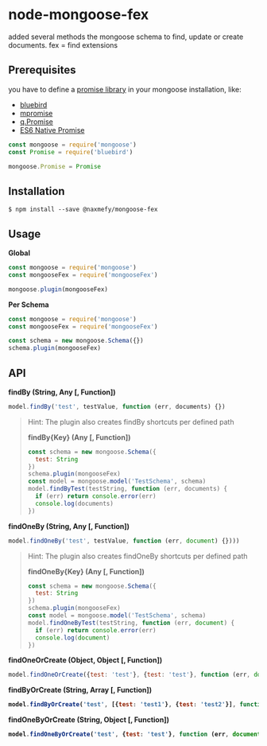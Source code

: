 # node-mongoose-fex
added several methods the mongoose schema to find, update or create documents. fex = find extensions

## Prerequisites

you have to define a [promise library](http://mongoosejs.com/docs/promises.html)
in your mongoose installation, like:

* [bluebird](https://www.npmjs.com/package/bluebird)
* [mpromise](https://www.npmjs.com/package/mpromise)
* [q.Promise](https://www.npmjs.com/package/q)
* [ES6 Native Promise](https://developer.mozilla.org/en-US/docs/Web/JavaScript/Reference/Global_Objects/Promise)

```JavaScript
const mongoose = require('mongoose')
const Promise = require('bluebird')

mongoose.Promise = Promise
```

## Installation

```
$ npm install --save @naxmefy/mongoose-fex
```

## Usage

**Global**
```JavaScript
const mongoose = require('mongoose')
const mongooseFex = require('mongooseFex')

mongoose.plugin(mongooseFex)
```

**Per Schema**
```JavaScript
const mongoose = require('mongoose')
const mongooseFex = require('mongooseFex')

const schema = new mongoose.Schema({})
schema.plugin(mongooseFex)
```

## API

**findBy (String, Any [, Function])**
```JavaScript
model.findBy('test', testValue, function (err, documents) {})
```
> Hint: The plugin also creates findBy shortcuts per defined path
>
> **findBy{Key} (Any [, Function])**
> ```JavaScript
> const schema = new mongoose.Schema({
>   test: String
> })
> schema.plugin(mongooseFex)
> const model = mongoose.model('TestSchema', schema)
> model.findByTest(testString, function (err, documents) {
>   if (err) return console.error(err)
>   console.log(documents)
> })
> ```

**findOneBy (String, Any [, Function])**
```JavaScript
model.findOneBy('test', testValue, function (err, document) {})))
```
> Hint: The plugin also creates findOneBy shortcuts per defined path
>
> **findOneBy{Key} (Any [, Function])**
> ```JavaScript
> const schema = new mongoose.Schema({
>   test: String
> })
> schema.plugin(mongooseFex)
> const model = mongoose.model('TestSchema', schema)
> model.findOneByTest(testString, function (err, document) {
>   if (err) return console.error(err)
>   console.log(document)
> })
> ```

**findOneOrCreate (Object, Object [, Function])**
```JavaScript
model.findOneOrCreate({test: 'test'}, {test: 'test'}, function (err, document) {})))
```

**findByOrCreate (String, Array<Object> [, Function])**
```JavaScript
model.findByOrCreate('test', [{test: 'test1'}, {test: 'test2'}], function (err, documents) {})))
```

**findOneByOrCreate (String, Object [, Function])**
```JavaScript
model.findOneByOrCreate('test', {test: 'test'}, function (err, document) {})))
```
